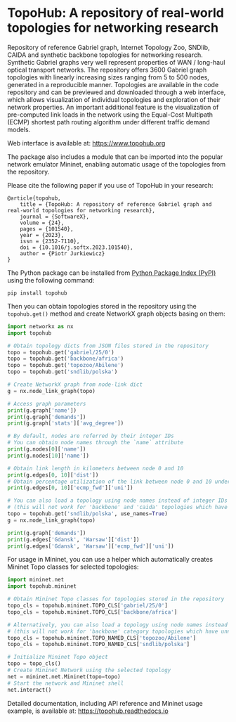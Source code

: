 # TopoHub: A repository of real-world topologies for networking research

Repository of reference Gabriel graph, Internet Topology Zoo, SNDlib, CAIDA and synthetic backbone topologies for
networking research. Synthetic Gabriel graphs very well represent properties of WAN / long-haul optical transport
networks. The repository offers 3600 Gabriel graph topologies with linearly increasing sizes ranging from 5 to 500
nodes, generated in a reproducible manner. Topologies are available in the code repository and can be previewed and
downloaded through a web interface, which allows visualization of individual topologies and exploration of their network
properties. An important additional feature is the visualization of pre-computed link loads in the network using the
Equal-Cost Multipath (ECMP) shortest path routing algorithm under different traffic demand models.

Web interface is available at: https://www.topohub.org

The package also includes a module that can be imported into the popular network emulator Mininet, enabling automatic
usage of the topologies from the repository.

Please cite the following paper if you use of TopoHub in your research:

    @article{topohub,
        title = {TopoHub: A repository of reference Gabriel graph and real-world topologies for networking research},
        journal = {SoftwareX},
        volume = {24},
        pages = {101540},
        year = {2023},
        issn = {2352-7110},
        doi = {10.1016/j.softx.2023.101540},
        author = {Piotr Jurkiewicz}
    }

The Python package can be installed from [Python Package Index (PyPI)](https://pypi.org/project/topohub/) using the following command:

    pip install topohub

Then you can obtain topologies stored in the repository using the `topohub.get()` method and create NetworkX graph objects
basing on them:

```python
import networkx as nx
import topohub

# Obtain topology dicts from JSON files stored in the repository
topo = topohub.get('gabriel/25/0')
topo = topohub.get('backbone/africa')
topo = topohub.get('topozoo/Abilene')
topo = topohub.get('sndlib/polska')

# Create NetworkX graph from node-link dict
g = nx.node_link_graph(topo)

# Access graph parameters
print(g.graph['name'])
print(g.graph['demands'])
print(g.graph['stats']['avg_degree'])

# By default, nodes are referred by their integer IDs
# You can obtain node names through the `name` attribute
print(g.nodes[0]['name'])
print(g.nodes[10]['name'])

# Obtain link length in kilometers between node 0 and 10
print(g.edges[0, 10]['dist'])
# Obtain percentage utilization of the link between node 0 and 10 under ECMP routing in the forward direction
print(g.edges[0, 10]['ecmp_fwd']['uni'])

# You can also load a topology using node names instead of integer IDs as node identifiers
# (this will not work for 'backbone' and 'caida' topologies which have unnamed or duplicated name nodes)
topo = topohub.get('sndlib/polska', use_names=True)
g = nx.node_link_graph(topo)

print(g.graph['demands'])
print(g.edges['Gdansk', 'Warsaw']['dist'])
print(g.edges['Gdansk', 'Warsaw']['ecmp_fwd']['uni'])
```

For usage in Mininet, you can use a helper which automatically creates Mininet Topo classes for selected topologies:

```python
import mininet.net
import topohub.mininet

# Obtain Mininet Topo classes for topologies stored in the repository
topo_cls = topohub.mininet.TOPO_CLS['gabriel/25/0']
topo_cls = topohub.mininet.TOPO_CLS['backbone/africa']

# Alternatively, you can also load a topology using node names instead integer IDs as node identifiers
# (this will not work for 'backbone' category topologies which have unnamed or duplicated name nodes)
topo_cls = topohub.mininet.TOPO_NAMED_CLS['topozoo/Abilene']
topo_cls = topohub.mininet.TOPO_NAMED_CLS['sndlib/polska']

# Initialize Mininet Topo object
topo = topo_cls()
# Create Mininet Network using the selected topology
net = mininet.net.Mininet(topo=topo)
# Start the network and Mininet shell
net.interact()
```

Detailed documentation, including API reference and Mininet usage example, is available at: https://topohub.readthedocs.io
